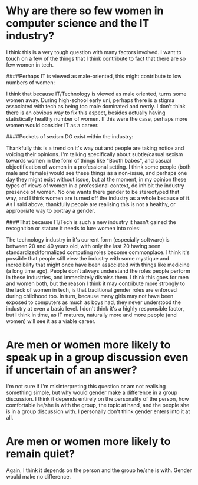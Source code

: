 Why are there so few women in computer science and the IT industry?
===================================================================

I think this is a very tough question with many factors involved. I want to touch on a few of the things that I think contribute to fact that there are so few women in tech.

####Perhaps IT is viewed as male-oriented, this might contribute to low numbers of women:

I think that because IT/Technology is viewed as male oriented, turns some women away. During high-school early uni, perhaps there is a stigma associated with tech as being too male dominated and nerdy. I don't think there is an obvious way to fix this aspect, besides actually having statistically healthy number of women. If this were the case, perhaps more women would consider IT as a career.

####Pockets of sexism DO exist within the industry:

Thankfully this is a trend on it's way out and people are taking notice and voicing their opinions. I'm talking specifically about subtle/casual sexism towards women in the form of things like "Booth babes", and casual objectification of women in a professional setting. I think some people (both male and female) would see these things as a non-issue, and perhaps one day they might exist without issue, but at the moment, in my opinion these types of views of women in a professional context, do inhibit the industry presence of women. No one wants there gender to be stereotyped that way, and I think women are turned off the industry as a whole because of it. As I said above, thankfully people are realising this is not a healthy, or appropriate way to portray a gender.

####That because IT/Tech is such a new industry it hasn't gained the recognition or stature it needs to lure women into roles:

The technology industry in it's current form (especially software) is between 20 and 40 years old, with only the last 20 having seen standardized/formalized computing roles become commonplace. I think it's possible that people still view the industry with some mystique and incredibility that might once have been associated with things like medicine (a long time ago). People don't always understand the roles people perform in these industries, and immediately dismiss them. I think this goes for men and women both, but the reason I think it may contribute more strongly to the lack of women in tech, is that traditional gender roles are enforced during childhood too. In turn, because many girls may not have been exposed to computers as much as boys had, they never understood the industry at even a basic level. I don't think it's a highly responsible factor, but I think in time, as IT matures, naturally more and more people (and women) will see it as a viable career.

Are men or women more likely to speak up in a group discussion even if uncertain of an answer?
==============================================================================================

I'm not sure if I'm misinterpreting this question or am not realising something simple, but why would gender make a difference in a group discussion. I think it depends entirely on the personality of the person, how comfortable he/she is with the group, the topic at hand, and the people she is in a group discussion with. I personally don't think gender enters into it at all.

Are men or women more likely to remain quiet?
=============================================

Again, I think it depends on the person and the group he/she is with. Gender would make no difference.
